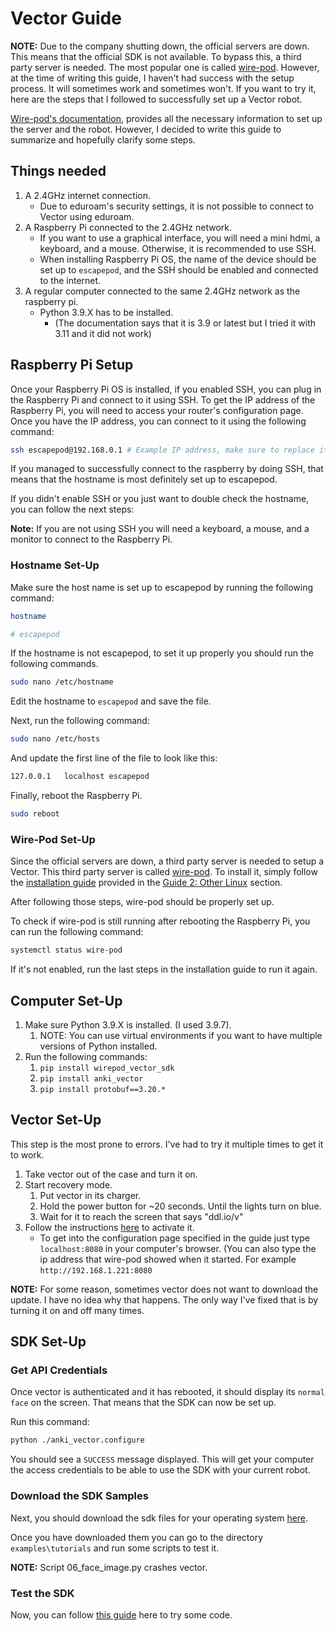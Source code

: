 # Vector Guide

**NOTE:** Due to the company shutting down, the official servers are down. This means that the official SDK is not available. To bypass this, a third party server is needed. The most popular one is called [wire-pod](https://github.com/kercre123/wire-pod). However, at the time of writing this guide, I haven't had success with the setup process. It will sometimes work and sometimes won't. If you want to try it, here are the steps that I followed to successfully set up a Vector robot.

[Wire-pod's documentation](https://github.com/kercre123/wire-pod/wiki/Installation), provides all the necessary information to set up the server and the robot. However, I decided to write this guide to summarize and hopefully clarify some steps.

## Things needed
1. A 2.4GHz internet connection.
   * Due to eduroam's security settings, it is not possible to connect to Vector using eduroam.
2. A Raspberry Pi connected to the 2.4GHz network.
   * If you want to use a graphical interface, you will need a mini hdmi, a keyboard, and a mouse. Otherwise, it is recommended to use SSH.
   * When installing Raspberry Pi OS, the name of the device should be set up to `escapepod`, and the SSH should be enabled and connected to the internet.
3. A regular computer connected to the same 2.4GHz network as the raspberry pi.
   * Python 3.9.X has to be installed.
      * (The documentation says that it is 3.9 or latest but I tried it with 3.11 and it did not work) 

## Raspberry Pi Setup

Once your Raspberry Pi OS is installed, if you enabled SSH, you can plug in the Raspberry Pi and connect to it using SSH. To get the IP address of the Raspberry Pi, you will need to access your router's configuration page. Once you have the IP address, you can connect to it using the following command:

```bash
ssh escapepod@192.168.0.1 # Example IP address, make sure to replace it with your device's IP address
```

If you managed to successfully connect to the raspberry by doing SSH, that means that the hostname is most definitely set up to escapepod.

If you didn't enable SSH or you just want to double check the hostname, you can follow the next steps:

**Note:** If you are not using SSH you will need a keyboard, a mouse, and a monitor to connect to the Raspberry Pi.

### Hostname Set-Up
Make sure the host name is set up to escapepod by running the following command:

```bash
hostname

# escapepod
```

If the hostname is not escapepod, to set it up properly you should run the following commands.

```bash
sudo nano /etc/hostname
```

Edit the hostname to `escapepod` and save the file.

Next, run the following command:

```bash
sudo nano /etc/hosts
```

And update the first line of the file to look like this:

```bash
127.0.0.1   localhost escapepod
```

Finally, reboot the Raspberry Pi.

```bash
sudo reboot
```

### Wire-Pod Set-Up
Since the official servers are down, a third party server is needed to setup a Vector. This third party server is called [wire-pod](https://github.com/kercre123/wire-pod). To install it, simply follow the [installation guide](https://github.com/kercre123/wire-pod/wiki/Installation) provided in the [Guide 2: Other Linux](https://github.com/kercre123/wire-pod/wiki/Installation#guide-2-other-linux-or-macos-if-you-want-to-build-it-yourself) section.

After following those steps, wire-pod should be properly set up.

To check if wire-pod is still running after rebooting the Raspberry Pi, you can run the following command:

```bash
systemctl status wire-pod
```

If it's not enabled, run the last steps in the installation guide to run it again.

## Computer Set-Up

1. Make sure Python 3.9.X is installed. (I used 3.9.7).
   1. NOTE: You can use virtual environments if you want to have multiple versions of Python installed.
3. Run the following commands:
   1. `pip install wirepod_vector_sdk`
   2. `pip install anki_vector`
   3. `pip install protobuf==3.20.*`

## Vector Set-Up

This step is the most prone to errors. I've had to try it multiple times to get it to work.

1. Take vector out of the case and turn it on.
2. Start recovery mode.
   1. Put vector in its charger.
   2. Hold the power button for ~20 seconds. Until the lights turn on blue.
   3. Wait for it to reach the screen that says "ddl.io/v"
3. Follow the instructions [here](https://github.com/kercre123/wire-pod/wiki/Installation#authenticate-the-bot-with-wire-pod) to activate it.
   * To get into the configuration page specified in the guide just type `localhost:8080` in your computer's browser. (You can also type the ip address that wire-pod showed when it started. For example `http://192.168.1.221:8080`

**NOTE:** For some reason, sometimes vector does not want to download the update. I have no idea why that happens. The only way I've fixed that is by turning it on and off many times.

## SDK Set-Up

### Get API Credentials

Once vector is authenticated and it has rebooted, it should display its `normal face` on the screen. That means that the SDK can now be set up.

Run this command:

```bash
python ./anki_vector.configure
```

You should see a `SUCCESS` message displayed.
This will get your computer the access credentials to be able to use the SDK with your current robot.

### Download the SDK Samples

Next, you should download the sdk files for your operating system [here](https://keriganc.com/sdkdocs/downloads.html).

Once you have downloaded them you can go to the directory `examples\tutorials` and run some scripts to test it.

**NOTE:** Script 06_face_image.py crashes vector.

### Test the SDK

Now, you can follow [this guide](https://keriganc.com/sdkdocs/getstarted.html#example-program) here to try some code.
